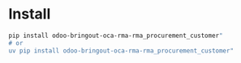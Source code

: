 # Install

```bash
pip install odoo-bringout-oca-rma-rma_procurement_customer"
# or
uv pip install odoo-bringout-oca-rma-rma_procurement_customer"
```
